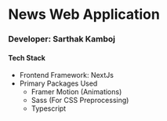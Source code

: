 <h1>News Web Application</h1>
<h3>Developer: Sarthak Kamboj</h3>
<h4>Tech Stack</h4>
<ul>
   <li>Frontend Framework: NextJs</li>
   <li>Primary Packages Used
   <ul>
        <li>Framer Motion (Animations)</li>
        <li>Sass (For CSS Preprocessing)</li>
        <li>Typescript</li>
   </ul>
   </li>
</ul>
